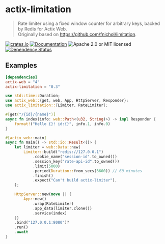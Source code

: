 # actix-limitation

> Rate limiter using a fixed window counter for arbitrary keys, backed by Redis for Actix Web.  
> Originally based on <https://github.com/fnichol/limitation>.

[![crates.io](https://img.shields.io/crates/v/actix-limitation?label=latest)](https://crates.io/crates/actix-limitation)
[![Documentation](https://docs.rs/actix-limitation/badge.svg?version=0.3.0)](https://docs.rs/actix-limitation/0.3.0)
![Apache 2.0 or MIT licensed](https://img.shields.io/crates/l/actix-limitation)
[![Dependency Status](https://deps.rs/crate/actix-limitation/0.3.0/status.svg)](https://deps.rs/crate/actix-limitation/0.3.0)

## Examples

```toml
[dependencies]
actix-web = "4"
actix-limitation = "0.3"
```

```rust
use std::time::Duration;
use actix_web::{get, web, App, HttpServer, Responder};
use actix_limitation::{Limiter, RateLimiter};

#[get("/{id}/{name}")]
async fn index(info: web::Path<(u32, String)>) -> impl Responder {
    format!("Hello {}! id:{}", info.1, info.0)
}

#[actix_web::main]
async fn main() -> std::io::Result<()> {
    let limiter = web::Data::new(
        Limiter::build("redis://127.0.0.1")
            .cookie_name("session-id".to_owned())
            .session_key("rate-api-id".to_owned())
            .limit(5000)
            .period(Duration::from_secs(3600)) // 60 minutes
            .finish()
            .expect("Can't build actix-limiter"),
    );

    HttpServer::new(move || {
        App::new()
            .wrap(RateLimiter)
            .app_data(limiter.clone())
            .service(index)
    })
    .bind("127.0.0.1:8080")?
    .run()
    .await
}
```
